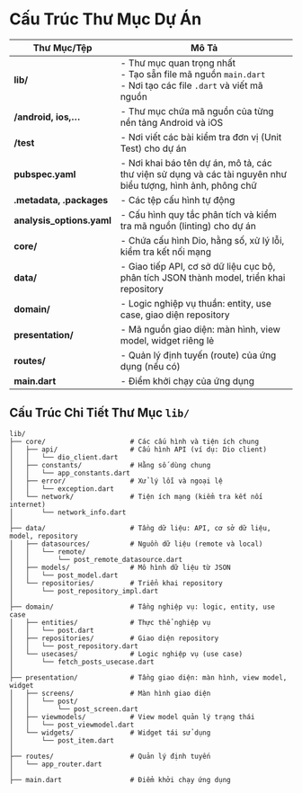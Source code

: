 # Cấu Trúc Thư Mục Dự Án

| Thư Mục/Tệp        | Mô Tả                                                                 |
|--------------------|----------------------------------------------------------------------|
| **lib/**           | - Thư mục quan trọng nhất<br>- Tạo sẵn file mã nguồn `main.dart`<br>- Nơi tạo các file `.dart` và viết mã nguồn |
| **/android, ios,…**| - Thư mục chứa mã nguồn của từng nền tảng Android và iOS             |
| **/test**          | - Nơi viết các bài kiểm tra đơn vị (Unit Test) cho dự án             |
| **pubspec.yaml**   | - Nơi khai báo tên dự án, mô tả, các thư viện sử dụng và các tài nguyên như biểu tượng, hình ảnh, phông chữ |
| **.metadata, .packages** | - Các tệp cấu hình tự động                                         |
| **analysis_options.yaml** | - Cấu hình quy tắc phân tích và kiểm tra mã nguồn (linting) cho dự án |
| **core/**          | - Chứa cấu hình Dio, hằng số, xử lý lỗi, kiểm tra kết nối mạng       |
| **data/**          | - Giao tiếp API, cơ sở dữ liệu cục bộ, phân tích JSON thành model, triển khai repository |
| **domain/**        | - Logic nghiệp vụ thuần: entity, use case, giao diện repository       |
| **presentation/**  | - Mã nguồn giao diện: màn hình, view model, widget riêng lẻ          |
| **routes/**        | - Quản lý định tuyến (route) của ứng dụng (nếu có)                   |
| **main.dart**      | - Điểm khởi chạy của ứng dụng                                        |

## Cấu Trúc Chi Tiết Thư Mục `lib/`

```plaintext
lib/
├── core/                     # Các cấu hình và tiện ích chung
│   ├── api/                  # Cấu hình API (ví dụ: Dio client)
│   │   └── dio_client.dart
│   ├── constants/            # Hằng số dùng chung
│   │   └── app_constants.dart
│   ├── error/                # Xử lý lỗi và ngoại lệ
│   │   └── exception.dart
│   └── network/              # Tiện ích mạng (kiểm tra kết nối internet)
│       └── network_info.dart
│
├── data/                     # Tầng dữ liệu: API, cơ sở dữ liệu, model, repository
│   ├── datasources/          # Nguồn dữ liệu (remote và local)
│   │   └── remote/
│   │       └── post_remote_datasource.dart
│   ├── models/               # Mô hình dữ liệu từ JSON
│   │   └── post_model.dart
│   └── repositories/         # Triển khai repository
│       └── post_repository_impl.dart
│
├── domain/                   # Tầng nghiệp vụ: logic, entity, use case
│   ├── entities/             # Thực thể nghiệp vụ
│   │   └── post.dart
│   ├── repositories/         # Giao diện repository
│   │   └── post_repository.dart
│   └── usecases/             # Logic nghiệp vụ (use case)
│       └── fetch_posts_usecase.dart
│
├── presentation/             # Tầng giao diện: màn hình, view model, widget
│   ├── screens/              # Màn hình giao diện
│   │   └── post/
│   │       └── post_screen.dart
│   ├── viewmodels/           # View model quản lý trạng thái
│   │   └── post_viewmodel.dart
│   └── widgets/              # Widget tái sử dụng
│       └── post_item.dart
│
├── routes/                   # Quản lý định tuyến
│   └── app_router.dart
│
├── main.dart                 # Điểm khởi chạy ứng dụng
